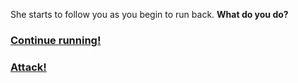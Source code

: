 She starts to follow you as you begin to run back. **What do you do?**

### [Continue running!](continue-running.md) 
### [Attack!](attack.md)